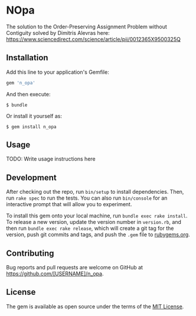 # NOpa

The solution to the Order-Preserving Assignment Problem without Contiguity solved by Dimitris Alevras here:
https://www.sciencedirect.com/science/article/pii/0012365X9500325Q

## Installation

Add this line to your application's Gemfile:

```ruby
gem 'n_opa'
```

And then execute:

    $ bundle

Or install it yourself as:

    $ gem install n_opa

## Usage

TODO: Write usage instructions here

## Development

After checking out the repo, run `bin/setup` to install dependencies. Then, run `rake spec` to run the tests. You can also run `bin/console` for an interactive prompt that will allow you to experiment.

To install this gem onto your local machine, run `bundle exec rake install`. To release a new version, update the version number in `version.rb`, and then run `bundle exec rake release`, which will create a git tag for the version, push git commits and tags, and push the `.gem` file to [rubygems.org](https://rubygems.org).

## Contributing

Bug reports and pull requests are welcome on GitHub at https://github.com/[USERNAME]/n_opa.

## License

The gem is available as open source under the terms of the [MIT License](https://opensource.org/licenses/MIT).
